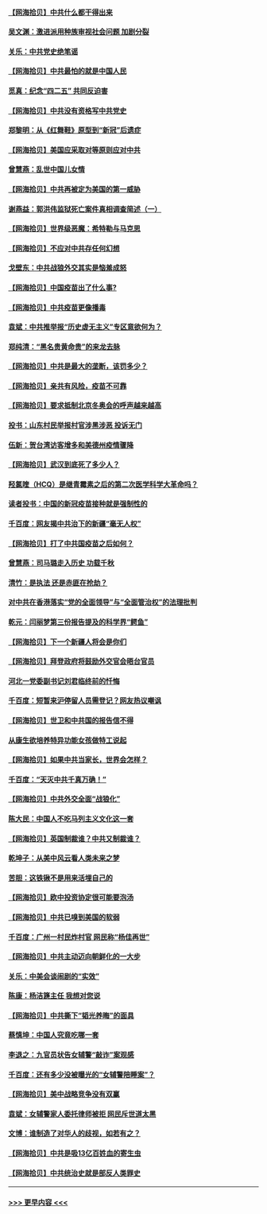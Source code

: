 #### [【网海拾贝】中共什么都干得出来](../pages/nsc993/n12897500.md?t=04230851) 
#### [吴文渊：激进派用种族审视社会问题 加剧分裂](../pages/nsc993/n12893881.md?t=04230851) 
#### [关乐：中共党史绝笔谣](../pages/nsc993/n12897270.md?t=04230851) 
#### [【网海拾贝】中共最怕的就是中国人民](../pages/nsc993/n12894705.md?t=04230851) 
#### [觅真：纪念“四二五” 共同反迫害](../pages/nsc993/n12894553.md?t=04230851) 
#### [【网海拾贝】中共没有资格写中共党史](../pages/nsc993/n12892231.md?t=04230851) 
#### [郑黎明：从《红舞鞋》原型到“新冠”后遗症](../pages/nsc993/n12890469.md?t=04230851) 
#### [【网海拾贝】美国应采取对等原则应对中共](../pages/nsc993/n12889176.md?t=04230851) 
#### [曾慧燕：乱世中国儿女情](../pages/nsc993/n12887931.md?t=04230851) 
#### [【网海拾贝】中共再被定为美国的第一威胁](../pages/nsc993/n12887580.md?t=04230851) 
#### [谢燕益：郭洪伟监狱死亡案件真相调查简述（一）](../pages/nsc993/n12885648.md?t=04230851) 
#### [【网海拾贝】世界级恶魔：希特勒与马克思](../pages/nsc993/n12884062.md?t=04230851) 
#### [【网海拾贝】不应对中共存任何幻想](../pages/nsc993/n12881460.md?t=04230851) 
#### [戈壁东：中共战狼外交其实是恼羞成怒](../pages/nsc993/n12880392.md?t=04230851) 
#### [【网海拾贝】中国疫苗出了什么事?](../pages/nsc993/n12879124.md?t=04230851) 
#### [【网海拾贝】中共疫苗更像播毒](../pages/nsc993/n12876631.md?t=04230851) 
#### [袁斌：中共推举报“历史虚无主义”专区意欲何为？](../pages/nsc993/n12876530.md?t=04230851) 
#### [郑纯清：“黑名贵黄命贵”的来龙去脉](../pages/nsc993/n12875589.md?t=04230851) 
#### [【网海拾贝】中共是最大的垄断，该罚多少？](../pages/nsc993/n12874006.md?t=04230851) 
#### [【网海拾贝】亲共有风险，疫苗不可靠](../pages/nsc993/n12872224.md?t=04230851) 
#### [【网海拾贝】要求抵制北京冬奥会的呼声越来越高](../pages/nsc993/n12868962.md?t=04230851) 
#### [投书：山东村民举报村官涉黑涉恶 投诉无门](../pages/nsc993/n12869726.md?t=04230851) 
#### [伍新：贺台湾访客增多和美德州疫情骤降](../pages/nsc993/n12865651.md?t=04230851) 
#### [【网海拾贝】武汉到底死了多少人？](../pages/nsc993/n12863707.md?t=04230851) 
#### [羟氯喹（HCQ）是继青霉素之后的第二次医学科学大革命吗？](../pages/nsc993/n12638564.md?t=04230851) 
#### [读者投书：中国的新冠疫苗接种就是强制性的](../pages/nsc993/n12859932.md?t=04230851) 
#### [千百度：网友揭中共治下的新疆“毫无人权”](../pages/nsc993/n12858385.md?t=04230851) 
#### [【网海拾贝】打了中共国疫苗之后如何？](../pages/nsc993/n12857866.md?t=04230851) 
#### [曾慧燕：司马璐走入历史 功载千秋](../pages/nsc993/n12856996.md?t=04230851) 
#### [清竹：是执法 还是赤匪在抢劫？](../pages/nsc993/n12856952.md?t=04230851) 
#### [对中共在香港落实“党的全面领导”与“全面管治权”的法理批判](../pages/nsc993/n12856929.md?t=04230851) 
#### [乾元：闫丽梦第三份报告提及的科学界“鳄鱼”](../pages/nsc993/n12855985.md?t=04230851) 
#### [【网海拾贝】下一个新疆人将会是你们](../pages/nsc993/n12855864.md?t=04230851) 
#### [【网海拾贝】拜登政府将鼓励外交官会晤台官员](../pages/nsc993/n12853615.md?t=04230851) 
#### [河北一党委副书记刘君临终前的忏悔](../pages/nsc993/n12849420.md?t=04230851) 
#### [千百度：短暂来沪停留人员需登记？网友热议嘲讽](../pages/nsc993/n12853497.md?t=04230851) 
#### [【网海拾贝】世卫和中共国的报告信不得](../pages/nsc993/n12850902.md?t=04230851) 
#### [从康生欲培养特异功能女孩做特工说起](../pages/nsc993/n12849289.md?t=04230851) 
#### [【网海拾贝】如果中共当家长，世界会怎样？](../pages/nsc993/n12848436.md?t=04230851) 
#### [千百度：“天灭中共千真万确！”](../pages/nsc993/n12845659.md?t=04230851) 
#### [【网海拾贝】中共外交全面“战狼化”](../pages/nsc993/n12845607.md?t=04230851) 
#### [陈大民：中国人不吃马列主义文化这一套](../pages/nsc993/n12842496.md?t=04230851) 
#### [【网海拾贝】英国制裁谁？中共又制裁谁？](../pages/nsc993/n12840909.md?t=04230851) 
#### [乾坤子：从美中风云看人类未来之梦](../pages/nsc993/n12840590.md?t=04230851) 
#### [苦胆：这铁锹不是用来活埋自己的](../pages/nsc993/n12839512.md?t=04230851) 
#### [【网海拾贝】欧中投资协定很可能要泡汤](../pages/nsc993/n12835122.md?t=04230851) 
#### [【网海拾贝】中共已嗅到美国的软弱](../pages/nsc993/n12832411.md?t=04230851) 
#### [千百度：广州一村民炸村官 网民称“杨佳再世”](../pages/nsc993/n12832380.md?t=04230851) 
#### [【网海拾贝】中共主动迈向朝鲜化的一大步](../pages/nsc993/n12829887.md?t=04230851) 
#### [关乐：中美会谈闹剧的“实效”](../pages/nsc993/n12826698.md?t=04230851) 
#### [陈康：杨洁篪主任  我想对您说](../pages/nsc993/n12826609.md?t=04230851) 
#### [【网海拾贝】中共撕下“韬光养晦”的面具](../pages/nsc993/n12826459.md?t=04230851) 
#### [蔡慎坤：中国人究竟吃哪一套](../pages/nsc993/n12826010.md?t=04230851) 
#### [李退之：九官员状告女辅警“敲诈”案观感](../pages/nsc993/n12823984.md?t=04230851) 
#### [千百度：还有多少没被曝光的“女辅警陪睡案”？](../pages/nsc993/n12822136.md?t=04230851) 
#### [【网海拾贝】美中战略竞争没有双赢](../pages/nsc993/n12822105.md?t=04230851) 
#### [袁斌：女辅警家人委托律师被拒 网民斥世道太黑](../pages/nsc993/n12822004.md?t=04230851) 
#### [文博：谁制造了对华人的歧视，如若有之？](../pages/nsc993/n12821635.md?t=04230851) 
#### [【网海拾贝】中共是吸13亿百姓血的寄生虫](../pages/nsc993/n12819191.md?t=04230851) 
#### [【网海拾贝】中共统治史就是部反人类罪史](../pages/nsc993/n12816738.md?t=04230851) 

----
#### [ >>> 更早内容 <<< ](../indexes/nsc993-earlier.md)

